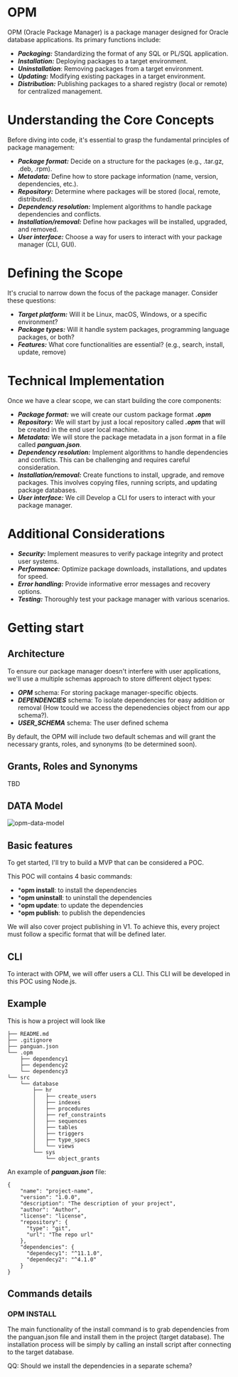 # OPM

OPM (Oracle Package Manager) is a package manager designed for Oracle database applications. Its primary functions include:

 * ***Packaging:*** Standardizing the format of any SQL or PL/SQL application.
 * ***Installation:*** Deploying packages to a target environment.
 * ***Uninstallation***: Removing packages from a target environment.
 * ***Updating:*** Modifying existing packages in a target environment.
 * ***Distribution:*** Publishing packages to a shared registry (local or remote) for centralized management.

# Understanding the Core Concepts

Before diving into code, it's essential to grasp the fundamental principles of package management:

- ***Package format:*** Decide on a structure for the packages (e.g., .tar.gz, .deb, .rpm).
- ***Metadata:*** Define how to store package information (name, version, dependencies, etc.).
- ***Repository:*** Determine where packages will be stored (local, remote, distributed).
- ***Dependency resolution:*** Implement algorithms to handle package dependencies and conflicts.
- ***Installation/removal:*** Define how packages will be installed, upgraded, and removed.
- ***User interface:*** Choose a way for users to interact with your package manager (CLI, GUI).

# Defining the Scope

It's crucial to narrow down the focus of the package manager. Consider these questions:

- ***Target platform:*** Will it be Linux, macOS, Windows, or a specific environment?
- ***Package types:*** Will it handle system packages, programming language packages, or both?
- ***Features:*** What core functionalities are essential? (e.g., search, install, update, remove)

# Technical Implementation

Once we have a clear scope, we can start building the core components:

- ***Package format:*** we will create our custom package format ***.opm***
- ***Repository:*** We will start by just a local repository called ***.opm*** that will be created in the end user local machine.
- ***Metadata:*** We will store the package metadata in a json format in a file called ***panguan.json***.
- ***Dependency resolution:*** Implement algorithms to handle dependencies and conflicts. This can be challenging and requires careful consideration.
- ***Installation/removal:*** Create functions to install, upgrade, and remove packages. This involves copying files, running scripts, and updating package databases.
- ***User interface:*** We cill Develop a CLI for users to interact with your package manager.

# Additional Considerations

- ***Security:*** Implement measures to verify package integrity and protect user systems.
- ***Performance:*** Optimize package downloads, installations, and updates for speed.
- ***Error handling:*** Provide informative error messages and recovery options.
- ***Testing:*** Thoroughly test your package manager with various scenarios.





# Getting start

## Architecture

To ensure our package manager doesn't interfere with user applications, we'll use a multiple schemas approach to store different object types:

 * ***OPM*** schema: For storing package manager-specific objects.
 * ***DEPENDENCIES*** schema: To isolate dependencies for easy addition or removal (How tcould we access the depenedencies object from our app schema?).
 * ***USER_SCHEMA*** schema: The user defined schema

By default, the OPM will include two default schemas and will grant the necessary grants, roles, and synonyms (to be determined soon).

## Grants, Roles and Synonyms

TBD

## DATA Model

![opm-data-model](https://github.com/user-attachments/assets/99e74ead-eba2-4c2c-8792-d473bd1c9658)



## Basic features

To get started, I'll try to build a MVP that can be considered a POC.

This POC will contains 4 basic commands:
  * ***opm install**: to install the dependencies
  * ***opm uninstall**: to uninstall the dependencies
  * ***opm update**: to update the dependencies
  * ***opm publish**: to publish the dependencies

We will also cover project publishing in V1. To achieve this, every project must follow a specific format that will be defined later.

## CLI

To interact with OPM, we will offer users a CLI. This CLI will be developed in this POC using Node.js.

## Example

This is how a project will look like

```
├── README.md
├── .gitignore
├── panguan.json
└── .opm
    ├── dependency1
    ├── dependency2
    └── dependency3
└── src
    └── database
        ├── hr
        │   ├── create_users
        │   ├── indexes
        │   ├── procedures
        │   ├── ref_constraints
        │   ├── sequences
        │   ├── tables
        │   ├── triggers
        │   ├── type_specs
        │   └── views
        └── sys
            └── object_grants

```
An example of ***panguan.json*** file:
```
{
    "name": "project-name",
    "version": "1.0.0",
    "description": "The description of your project",
    "author": "Author",
    "license": "license",
    "repository": {
      "type": "git",
      "url": "The repo url"
    },
    "dependencies": {
      "dependecy1": "^11.1.0",
      "dependecy2": "^4.1.0"
    }
}
```
## Commands details
### OPM INSTALL

The main functionality of the install command is to grab dependencies from the panguan.json file and install them in the project (target database). The installation process will be simply by calling an install script after connecting to the target database.

QQ: Should we install the dependencies in a separate schema?

